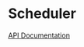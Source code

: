 # Scheduler
[API Documentation](https://flexgen.atlassian.net/wiki/spaces/API/pages/9502745/FPS+API+-+Scheduler)
